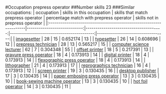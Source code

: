 #Occupation prepress operator
##Number skills 23
###Similar occupations:
| occupation                                                        |   skills in this occupation |   skills that match prepress operator |   percentage match with prepress operator |   skills not in prepress operator |
|:------------------------------------------------------------------|----------------------------:|--------------------------------------:|------------------------------------------:|----------------------------------:|
| [imagesetter](imagesetter.md)                                     |                          28 |                                    15 |                                  0.652174 |                                13 |
| [typesetter](typesetter.md)                                       |                          26 |                                    14 |                                  0.608696 |                                12 |
| [prepress technician](prepress_technician.md)                     |                          28 |                                    13 |                                  0.565217 |                                15 |
| [computer science lecturer](computer_science_lecturer.md)         |                          62 |                                     7 |                                  0.304348 |                                55 |
| [offset printer](offset_printer.md)                               |                          18 |                                     5 |                                  0.217391 |                                13 |
| [gravure press operator](gravure_press_operator.md)               |                          18 |                                     4 |                                  0.173913 |                                14 |
| [digital printer](digital_printer.md)                             |                          18 |                                     4 |                                  0.173913 |                                14 |
| [flexographic press operator](flexographic_press_operator.md)     |                          18 |                                     4 |                                  0.173913 |                                14 |
| [lithographer](lithographer.md)                                   |                          21 |                                     4 |                                  0.173913 |                                17 |
| [reprographics technician](reprographics_technician.md)           |                          16 |                                     4 |                                  0.173913 |                                12 |
| [screen printer](screen_printer.md)                               |                          19 |                                     3 |                                  0.130435 |                                16 |
| [desktop publisher](desktop_publisher.md)                         |                          17 |                                     3 |                                  0.130435 |                                14 |
| [paper embosing press operator](paper_embosing_press_operator.md) |                          13 |                                     3 |                                  0.130435 |                                10 |
| [book-sewing machine operator](book-sewing_machine_operator.md)   |                          13 |                                     3 |                                  0.130435 |                                10 |
| [hot foil operator](hot_foil_operator.md)                         |                          14 |                                     3 |                                  0.130435 |                                11 |

